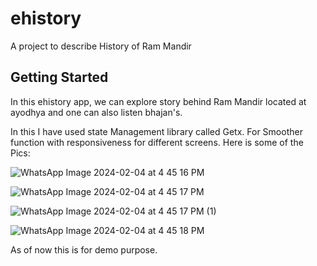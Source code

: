 # ehistory

A project to describe History of Ram Mandir

## Getting Started

In this ehistory app, we can explore story behind Ram Mandir located at ayodhya and one can also listen bhajan's.

In this I have used state Management library called Getx. For Smoother function with responsiveness for different screens.
Here is some of the Pics:

![WhatsApp Image 2024-02-04 at 4 45 16 PM](https://github.com/0Sumit-0/ehistory/assets/130791489/640bbf3c-9bfa-410b-8f53-70c2273bef78)

![WhatsApp Image 2024-02-04 at 4 45 17 PM](https://github.com/0Sumit-0/ehistory/assets/130791489/1be6a414-c349-41a0-b915-91c107d5022a)

![WhatsApp Image 2024-02-04 at 4 45 17 PM (1)](https://github.com/0Sumit-0/ehistory/assets/130791489/75b873ea-fe7b-43cc-9d71-30fc758588f2)

![WhatsApp Image 2024-02-04 at 4 45 18 PM](https://github.com/0Sumit-0/ehistory/assets/130791489/0521cb6d-dfb4-4a38-8fbd-79f947f2126f)



As of now this is for demo purpose.
